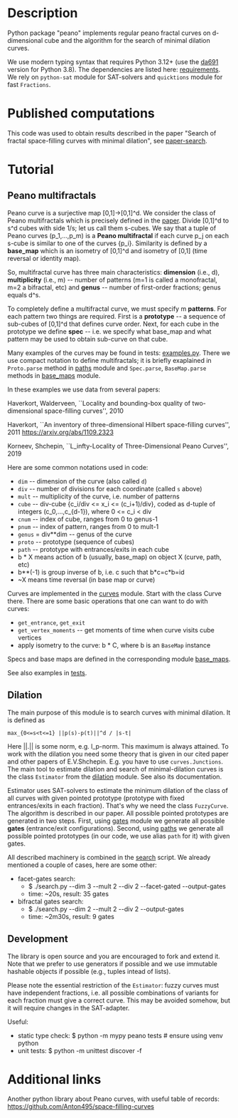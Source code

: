 # Description

Python package "peano" implements regular peano fractal curves on d-dimensional cube
and the algorithm for the search of minimal dilation curves.

We use modern typing syntax that requires Python 3.12+
(use the [da691](https://github.com/malykhin-yuri/peano/tree/da691a2c2f262f559445be2d2ede70563c3ea1f1) version for Python 3.8).
The dependencies are listed here: [requirements](requirements.txt).
We rely on `python-sat` module for SAT-solvers and `quicktions` module for fast `Fractions`.

# Published computations

This code was used to obtain results described in the paper
"Search of fractal space-filling curves with minimal dilation", see [paper-search](paper-search.md).

# Tutorial

## Peano multifractals

Peano curve is a surjective map [0,1]->[0,1]^d. We consider the class of Peano
multifractals which is precisely defined in the [paper](paper-search.md). Divide [0,1]^d to s^d
cubes with side 1/s; let us call them s-cubes.
We say that a tuple of Peano curves (p_1,...,p_m) is 
a **Peano multifractal** if each curve p_j on each s-cube is similar
to one of the curves {p_i}. Similarity is defined by a **base_map** which
is an isometry of [0,1]^d and isometry of [0,1] (time reversal or identity map).

So, multifractal curve has three main characteristics: **dimension** (i.e., d),
**multiplicity** (i.e., m) -- number of patterns (m=1 is called a monofractal, m=2 a bifractal, etc)
and **genus** -- number of first-order fractions; genus equals d^s.

To completely define a multifractal curve, we must specify m **patterns**. For each
pattern two things are required. First is a **prototype** -- a sequence of
sub-cubes of [0,1]^d that defines curve order. Next, for each cube in the
prototype we define **spec** -- i.e. we specify what base_map and what
pattern may be used to obtain sub-curve on that cube.

Many examples of the curves may be found in tests: [examples.py](tests/examples.py).
There we use compact notation to define multifractals; it is briefly exaplained
in `Proto.parse` method in [paths](peano/paths.py) module and `Spec.parse`,
`BaseMap.parse` methods in [base_maps](peano/base_maps.py) module.

In these examples we use data from several papers:

Haverkort, Walderveen, ``Locality and bounding-box quality of two-dimensional
space-filling curves'', 2010

Haverkort, ``An inventory of three-dimensional Hilbert space-filling curves'', 2011
https://arxiv.org/abs/1109.2323

Korneev, Shchepin, ``L_infty-Locality of Three-Dimensional Peano Curves'', 2019

Here are some common notations used in code:
* `dim` -- dimension of the curve (also called `d`)
* `div` -- number of divisions for each coordinate (called `s` above)
* `mult` -- multiplicity of the curve, i.e. number of patterns
* `cube` -- div-cube {c_i/div <= x_i <= (c_i+1)/div}, coded as d-tuple of integers (c_0,...,c_{d-1}), where 0 <= c_i < div
* `cnum` -- index of cube, ranges from 0 to genus-1
* `pnum` -- index of pattern, ranges from 0 to mult-1
* `genus` = div\*\*dim -- genus of the curve
* `proto` -- prototype (sequence of cubes)
* `path` -- prototype with entrances/exits in each cube
* b * X means action of b (usually, base_map) on object X (curve, path, etc)
* b\*\*(-1) is group inverse of b, i.e. c such that b\*c=c\*b=id
* ~X means time reversal (in base map or curve)

Curves are implemented in the [curves](peano/curves.py) module. Start with the
class Curve there. There are some basic operations that one can want to do with
curves:
* `get_entrance`, `get_exit`
* `get_vertex_moments` -- get moments of time when curve visits cube vertices 
* apply isometry to the curve: b * C, where b is an ``BaseMap`` instance

Specs and base maps are defined in the corresponding module [base_maps](peano/base_maps.py).

See also examples in [tests](tests). 

## Dilation

The main purpose of this module is to search curves with minimal dilation. It is
defined as

```max_{0<=s<t<=1} ||p(s)-p(t)||^d / |s-t|```

Here ||.|| is some norm, e.g. l_p-norm.
This maximum is always attained. To work with the dilation you need
some theory that is given in our cited paper and other papers of E.V.Shchepin.
E.g. you have to use `curves.Junctions`. The main tool to
estimate dilation and search of minimal-dilation curves is the class `Estimator`
from the [dilation](peano/dilation.py) module. See also its documentation.

Estimator uses SAT-solvers to estimate the minimum dilation of the class of all
curves with given pointed prototype (prototype with fixed entrances/exits in
each fraction). That's why we need the class `FuzzyCurve`. The algorithm is
described in our paper. All possible pointed prototypes are generated in two
steps. First, using [gates](peano/gates.py) module we
generate all possible **gates** (entrance/exit configurations). Second, using
[paths](peano/paths.py) we generate all possible pointed prototypes (in our
code, we use alias `path` for it) with given gates.

All described machinery is combined in the [search](search.py) script. We already
mentioned a couple of cases, here are some other:
* facet-gates search:
    * $ ./search.py --dim 3 --mult 2 --div 2 --facet-gated --output-gates
    * time: ~20s, result: 35 gates
* bifractal gates search:
    * $ ./search.py --dim 2 --mult 2 --div 2 --output-gates
    * time: ~2m30s, result: 9 gates

## Development

The library is open source and you are encouraged to fork and extend it.
Note that we prefer to use generators if possible and we use immutable
hashable objects if possible (e.g., tuples intead of lists).

Please note the essential restriction of the `Estimator`: fuzzy curves must
have independent fractions, i.e. all possible combinations of variants for each
fraction must give a correct curve. This may be avoided somehow, but it will
require changes in the SAT-adapter.

Useful:
* static type check:
    $ python -m mypy peano tests  # ensure using venv python
* unit tests:
    $ python -m unittest discover -f

# Additional links
Another python library about Peano curves, with useful table of records: https://github.com/Anton495/space-filling-curves
